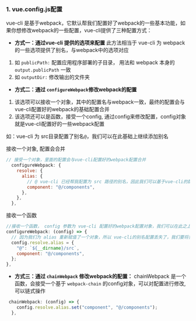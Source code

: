 ### 1. vue.config.js配置
vue-cli 是基于webpack，它默认帮我们配置好了webpack的一些基本功能，如果你想修改webpack的一些配置，vue-cli提供了三种配置方式：

- **方式一：通过vue-cli 提供的选项来配置**
此方法相当于 vue-cli 为 webpack的一些选项提供了别名，与webpack中的选项对应
1. 如 `publicPath:` 配置应用程序部署的子目录， 用法和 webpack 本身的`output.publicPath` 一致
2. 如 `outputDir:` 修改输出的文件夹

- **方式二：通过 `configureWebpack`修改webpack的配置**
1. 该选项可以接收一个对象，其中的配置名与webpack一致，最终的配置会与vue-cli配置好的webpack的基础配置合并
2. 该选项还可以是函数，接受一个config, 通过config来修改配置，config对象就是vue-cli配置好的一些webpack配置

如：vue-cli 为 src目录配置了别名`@`，我们可以在此基础上继续添加别名

接收一个对象, 配置会合并
```js
// 接受一个对象，里面的配置会与vue-cli配置好的webpack配置合并
  configureWebpack: {
    resolve: {
      alias: {
        // @ vue-cli 已经帮我配置为 src 路径的别名，因此我们可以基于vue-cli的配置进行额外的webpack配置，他们会进行合并
        component: "@/components",
      },
    },
  },
  ```

  接收一个函数
  ```js
//接收一个函数， config 参数为 vue-cli 配置好的webpack配置对象，我们可以在此之上添加配置
  configureWebpack: (config) => {
    // 因为我们为 alias 重新赋值了一个对象，所以 vue-cli的别名配置丢失了，我们要将重新为src设置别名
    config.resolve.alias = {
      "@": `${__dirname}/src`,
      component: "@/components",
    };
  },
```

-  **方式三：通过 `chainWebpack` 修改webpack的配置：**
chainWebpack 是一个函数，会接受一个基于 `webpack-chain` 的config对象，可以对配置进行修改, 可以链式操作
```js
 chainWebpack: (config) => {
    config.resolve.alias.set("component", "@/components");
  },
  ```
